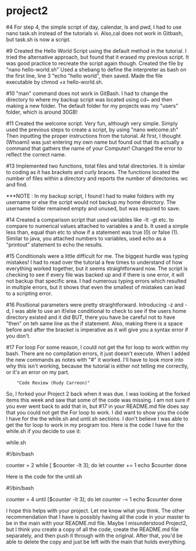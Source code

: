 # project2

#4 For step 4, the simple script of day, calendar, ls and pwd, I had to use nano task.sh instead of the tutorials vi. Also,cal does not work in Gitbash, but task.sh is now a script.

#9 Created the Hello World Script using the default method in the tutorial. I tried the alternative approach, but found that it erased my previous script. It was good practice to recreate the script again though. Created the file by "nano hello-world.sh" Used a shebang to define the interpreter as bash on the first line, line 3 "echo "hello world", then saved. Made the file executable by chmod +x hello-world.sh.

#10 "man" command does not work in GitBash. I had to change the directory to where my backup script was located using cd~ and then making a new folder. The default folder for my projects was my "users" folder, which is around 30GB! 

#11 Created the welcome script. Very fun, although very simple. Simply used the previous steps to create a script, by using "nano welcome.sh" Then inputting the proper instructions from the tutorial. At first, I thought (Whoami) was just entering my own name but found out that its actually a command that gathers the name of your Computer! Changed the error to reflect the correct name.

#13 Implemented two functions, total files and total directories. It is similar to coding as it has brackets and curly braces. The functions located the number of files within a directory and reports the number of directories. wc and find.


***NOTE : In my backup script, I found I had to make folders with my username or else the script would not backup my home directory. The username folder remained empty and unused, but was required to save.

#14
Created a comparison script that used variables like -lt -gt etc. to compare to numerical values attached to variables a and b. It used a simple less than, equal than etc to show if a statement was true (0) or false (1). Similar to java, you attached numbers to variables, used echo as a "printout" statement to echo the results.

#15 
Conditionals were a little difficult for me. The biggest hurdle was typing mistakes! 
I had to read over the tutorial a few times to understand of how everything worked together, but it seems straightforward now. The script is checking to see if every file was backed up and if there is one error, it will not backup that specific area. I had numerous typing errors which resulted in multiple errors, but it shows that even the smallest of mistakes can lead to a scripting error.

#16 
Positional parameters were pretty straightforward. Introducing -z and -d, I was able to use an if/else conditional to check to see
if the users home directory existed and it did BUT, there you have be careful not to have "then" on teh same line as the if statement. Also, making there is a space before and after the bracket is imperative as it will give you a syntax error if you don't.

#17
For loop
For some reason, I could not get the for loop to work within my bash. There are no compilation errors, it just doesn't execute. When I added the new commands as notes with "#" it worked. I'll have to look more into why this isn't working, because the tutorial is either not telling me correctly, or it's an error on my part.



		"Code Review (Rudy Carreon)"

So, I forked your Project 2 back when it was due. I was looking at the forked items this week and saw that some of the code was missing. I am not sure if you ever went back to add that in, but #17 in your README.md file does say that you could not get the For loop to work. I did want to show you the code I have for the the while.sh and until.sh sections. I don't believe I was able to get the for loop to work in my program too. Here is the code I have for the while.sh if you decide to use it:

while.sh

#!/bin/bash

counter = 2
while [ $counter -lt 3]; do
	let counter += 1
	echo $counter
done

Here is the code for the until.sh

#!/bin/bash

counter = 4
until [$counter -lt 3]; do
	let counter -= 1
	echo $counter
done

I hope this helps with your project. Let me know what you think. The other recommendation that I have is possibly having all the code in your master to be in the main with your README.md file. Maybe I misunderstood Project2, but I think you create a copy of all the code, create the README.md file separately, and then push it through with the original. After that, you'd be able to delete the copy and just be left with the main that holds everything.

